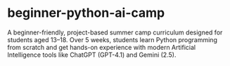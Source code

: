 # beginner-python-ai-camp
A beginner-friendly, project-based summer camp curriculum designed for students aged 13–18. Over 5 weeks, students learn Python programming from scratch and get hands-on experience with modern Artificial Intelligence tools like ChatGPT (GPT-4.1) and Gemini (2.5). 
